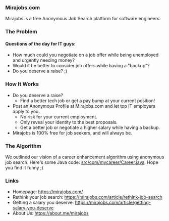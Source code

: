 ### Mirajobs.com
  
Mirajobs is a free Anonymous Job Search platform for software engineers.

### The Problem

#### Questions of the day for IT guys:

* How much could you negotiate on a job offer while being unemployed and urgently needing money?
* Would it be better to consider job offers while having a "backup"?
* Do you deserve a raise? ;)

### How It Works

* Do you deserve a raise?
  * Find a better tech job or get a pay bump at your current position!
* Post an Anonymous Profile at Mirajobs.com and let top IT employers apply to you.
  * No risk for your current employment.
  * Only reveal your identity to the best proposals.
  * Get a better job or negotiate a higher salary while having a backup.
* Mirajobs is 100% free for job seekers, and will always be.

### The Algorithm

We outlined our vision of a career enhancement algorithm using anonymous job search.
Here's some Java code: [src/com/mycareer/Career.java](src/com/mycareer/Career.java).
Hope you find it funny ;)

### Links
* Homepage: https://mirajobs.com/
* Rethink your job search: https://mirajobs.com/article/rethink-job-search
* Getting a salary you deserve: https://mirajobs.com/article/getting-salary-you-deserve
* About Us: https://about.me/mirajobs

